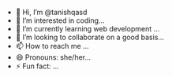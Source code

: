 - 👋 Hi, I’m @tanishqasd
- 👀 I’m interested in coding...
- 🌱 I’m currently learning web development ...
- 💞️ I’m looking to collaborate on a good basis...
- 📫 How to reach me ...
- 😄 Pronouns: she/her...
- ⚡ Fun fact: ...

<!---
tanishqasd/tanishqasd is a ✨ special ✨ repository because its `README.md` (this file) appears on your GitHub profile.
You can click the Preview link to take a look at your changes.
--->
